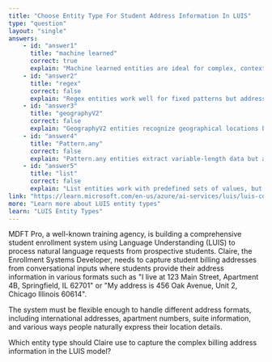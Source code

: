 ```yaml
---
title: "Choose Entity Type For Student Address Information In LUIS"
type: "question"
layout: "single"
answers:
    - id: "answer1"
      title: "machine learned"
      correct: true
      explain: "Machine learned entities are ideal for complex, contextual information like addresses that can vary significantly in format and structure, allowing the model to learn patterns from examples."
    - id: "answer2"
      title: "regex"
      correct: false
      explain: "Regex entities work well for fixed patterns but addresses have too much variation in format and structure to be effectively captured by regular expressions."
    - id: "answer3"
      title: "geographyV2"
      correct: false
      explain: "GeographyV2 entities recognize geographical locations but don't capture complete address structures including street numbers, apartment details, and postal codes."
    - id: "answer4"
      title: "Pattern.any"
      correct: false
      explain: "Pattern.any entities extract variable-length data but are better suited for simple extraction rather than complex structured information like full addresses."
    - id: "answer5"
      title: "list"
      correct: false
      explain: "List entities work with predefined sets of values, but student addresses are unique and can't be pre-enumerated in a list format."
link: "https://learn.microsoft.com/en-us/azure/ai-services/luis/luis-concept-entity-types"
more: "Learn more about LUIS entity types"
learn: "LUIS Entity Types"
---
```


MDFT Pro, a well-known training agency, is building a comprehensive student enrollment system using Language Understanding (LUIS) to process natural language requests from prospective students. Claire, the Enrollment Systems Developer, needs to capture student billing addresses from conversational inputs where students provide their address information in various formats such as "I live at 123 Main Street, Apartment 4B, Springfield, IL 62701" or "My address is 456 Oak Avenue, Unit 2, Chicago Illinois 60614". 

The system must be flexible enough to handle different address formats, including international addresses, apartment numbers, suite information, and various ways people naturally express their location details.

Which entity type should Claire use to capture the complex billing address information in the LUIS model?
